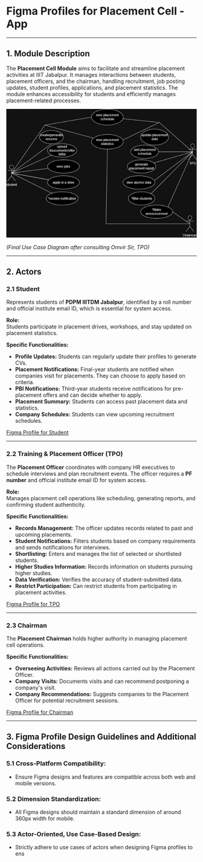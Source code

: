 ﻿# Figma Profiles for Placement Cell - App

---

## 1. Module Description

The **Placement Cell Module** aims to facilitate and streamline placement activities at IIIT Jabalpur. It manages interactions between students, placement officers, and the chairman, handling recruitment, job posting updates, student profiles, applications, and placement statistics. The module enhances accessibility for students and efficiently manages placement-related processes.

![Placement Module Overview](../../../images/Aspose.Words.d394a578-3e44-425a-abf3-ea123c2fa955.001.jpeg)  

*(Final Use Case Diagram after consulting Omvir Sir, TPO)*

---

## 2. Actors

### 2.1 Student

Represents students of **PDPM IIITDM Jabalpur**, identified by a roll number and official institute email ID, which is essential for system access.

**Role:**  
Students participate in placement drives, workshops, and stay updated on placement statistics.

**Specific Functionalities:**
- **Profile Updates:** Students can regularly update their profiles to generate CVs.
- **Placement Notifications:** Final-year students are notified when companies visit for placements. They can choose to apply based on criteria.
- **PBI Notifications:** Third-year students receive notifications for pre-placement offers and can decide whether to apply.
- **Placement Summary:** Students can access past placement data and statistics.
- **Company Schedules:** Students can view upcoming recruitment schedules.

[Figma Profile for Student](https://www.figma.com/file/Z4gQFIewPP56KLVqM9F8l6/fusion_mobile_placement_cell-Student?type=design&node-id=0-1&mode=design&t=4pSHBohorXqQCdqs-0)

---

### 2.2 Training & Placement Officer (TPO)

The **Placement Officer** coordinates with company HR executives to schedule interviews and plan recruitment events. The officer requires a **PF number** and official institute email ID for system access.

**Role:**  
Manages placement cell operations like scheduling, generating reports, and confirming student authenticity.

**Specific Functionalities:**
- **Records Management:** The officer updates records related to past and upcoming placements.
- **Student Notifications:** Filters students based on company requirements and sends notifications for interviews.
- **Shortlisting:** Enters and manages the list of selected or shortlisted students.
- **Higher Studies Information:** Records information on students pursuing higher studies.
- **Data Verification:** Verifies the accuracy of student-submitted data.
- **Restrict Participation:** Can restrict students from participating in placement activities.

[Figma Profile for TPO](https://www.figma.com/file/J6emX1D9nAKUtmRyqC2Ak5/fusion_mobile_placement_cell-TPO?type=design&node-id=0-1&mode=design&t=c1IiGpmC9cxUiUDv-0)

---

### 2.3 Chairman

The **Placement Chairman** holds higher authority in managing placement cell operations.

**Specific Functionalities:**
- **Overseeing Activities:** Reviews all actions carried out by the Placement Officer.
- **Company Visits:** Documents visits and can recommend postponing a company's visit.
- **Company Recommendations:** Suggests companies to the Placement Officer for potential recruitment sessions.

[Figma Profile for Chairman](https://www.figma.com/file/1up9jlzgNCh5MIrdyjo8BB/fusion_mobile_placement_cell-Chairman?type=design&node-id=0-1&mode=design&t=8T2VQ6UAER2c7nYs-0)

---

## 3. Figma Profile Design Guidelines and Additional Considerations

### 5.1 Cross-Platform Compatibility:
- Ensure Figma designs and features are compatible across both web and mobile versions.

### 5.2 Dimension Standardization:
- All Figma designs should maintain a standard dimension of around 360px width for mobile.

### 5.3 Actor-Oriented, Use Case-Based Design:
- Strictly adhere to use cases of actors when designing Figma profiles to ens

